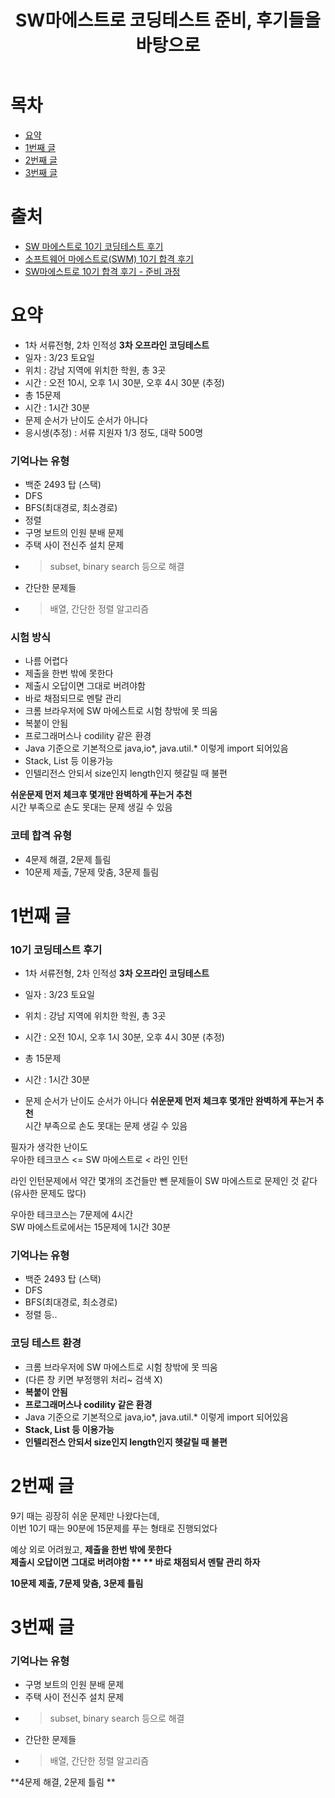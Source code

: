 ﻿---
title:  "SW마에스트로 코딩테스트 준비, 후기들을 바탕으로"
excerpt: "언제, 어디서, 어떤식으로 시행되는지 알고, 맞춰서 준비합시다"

categories:
  - SW Maestro
tags:
  - SW Maestro
last_modified_at: 2020-02-24TO21:00:00+09:00
---

# 목차
- [요약](#요약)
- [1번째 글](#1번째-글)
- [2번째 글](#2번째-글)
- [3번째 글](#3번째-글)

# 출처
- [SW 마에스트로 10기 코딩테스트 후기](https://developer-mac.tistory.com/75)
- [소프트웨어 마에스트로(SWM) 10기 합격 후기](https://booknu.github.io/2019/04/20/SWM%ED%95%A9%EA%B2%A9%ED%9B%84%EA%B8%B0/)
- [SW마에스트로 10기 합격 후기 - 준비 과정](https://gamsungcoding.tistory.com/entry/SW%EB%A7%88%EC%97%90%EC%8A%A4%ED%8A%B8%EB%A1%9C-SW%EB%A7%88%EC%97%90%EC%8A%A4%ED%8A%B8%EB%A1%9C-10%EA%B8%B0-%ED%95%A9%EA%B2%A9-%ED%9B%84%EA%B8%B0)

# 요약

- 1차 서류전형, 2차 인적성 **3차 오프라인 코딩테스트**
- 일자 : 3/23 토요일
- 위치 : 강남 지역에 위치한 학원, 총 3곳
- 시간 : 오전 10시, 오후 1시 30분, 오후 4시 30분 (추정)
- 총 15문제
- 시간 : 1시간 30분
- 문제 순서가 난이도 순서가 아니다
- 응시생(추정) : 서류 지원자 1/3 정도, 대략 500명

### 기억나는 유형
- 백준 2493 탑 (스택)
- DFS
- BFS(최대경로, 최소경로)
- 정렬
- 구명 보트의 인원 분배 문제
- 주택 사이 전신주 설치 문제
- > subset, binary search 등으로 해결
- 간단한 문제들
- > 배열, 간단한 정렬 알고리즘

### 시험 방식
- 나름 어렵다
- 제출을 한번 밖에 못한다
- 제출시 오답이면 그대로 버려야함
- 바로 채점되므로 멘탈 관리
- 크롬 브라우저에 SW 마에스트로 시험 창밖에 못 띄움
- 복붙이 안됨
- 프로그래머스나 codility 같은 환경
- Java 기준으로 기본적으로 java,io*, java.util.* 이렇게 import 되어있음
- Stack, List 등 이용가능
- 인텔리전스 안되서 size인지 length인지 헷갈릴 때 불편

**쉬운문제 먼저 체크후 몇개만 완벽하게 푸는거 추천**<br>
시간 부족으로 손도 못대는 문제 생길 수 있음

### 코테 합격 유형
- 4문제 해결, 2문제 틀림 
- 10문제 제출, 7문제 맞춤, 3문제 틀림


# 1번째 글

### 10기 코딩테스트 후기

- 1차 서류전형, 2차 인적성 **3차 오프라인 코딩테스트**
- 일자 : 3/23 토요일
- 위치 : 강남 지역에 위치한 학원, 총 3곳
- 시간 : 오전 10시, 오후 1시 30분, 오후 4시 30분 (추정)

- 총 15문제
- 시간 : 1시간 30분
- 문제 순서가 난이도 순서가 아니다
**쉬운문제 먼저 체크후 몇개만 완벽하게 푸는거 추천**<br>
시간 부족으로 손도 못대는 문제 생길 수 있음

필자가 생각한 난이도<br>
우아한 테크코스 <= SW 마에스트로 < 라인 인턴<br>

라인 인턴문제에서 약간 몇개의 조건들만 뺀 문제들이 SW 마에스트로 문제인 것 같다 (유사한 문제도 많다)

우아한 테크코스는 7문제에 4시간<br>
SW 마에스트로에서는 15문제에 1시간 30분


### 기억나는 유형
- 백준 2493 탑 (스택)
- DFS
- BFS(최대경로, 최소경로)
- 정렬 등..

### 코딩 테스트 환경
- 크롬 브라우저에 SW 마에스트로 시험 창밖에 못 띄움
- (다른 창 키면 부정행위 처리~ 검색 X)
- **복붙이 안됨**
- **프로그래머스나 codility 같은 환경**
- Java 기준으로 기본적으로 java,io*, java.util.* 이렇게 import 되어있음
- **Stack, List 등 이용가능**
- **인텔리전스 안되서 size인지 length인지 헷갈릴 때 불편**


# 2번째 글

9기 때는 굉장히 쉬운 문제만 나왔다는데,<br>
이번 10기 때는 90분에 15문제를 푸는 형태로 진행되었다

예상 외로 어려웠고, **제출을 한번 밖에 못한다**<br>
**제출시 오답이면 그대로 버려야함 **
** 바로 채점되서 멘탈 관리 하자**

**10문제 제출, 7문제 맞춤, 3문제 틀림**

# 3번째 글

### 기억나는 유형
- 구명 보트의 인원 분배 문제
- 주택 사이 전신주 설치 문제
- > subset, binary search 등으로 해결
- 간단한 문제들
- > 배열, 간단한 정렬 알고리즘

**4문제 해결, 2문제 틀림 **